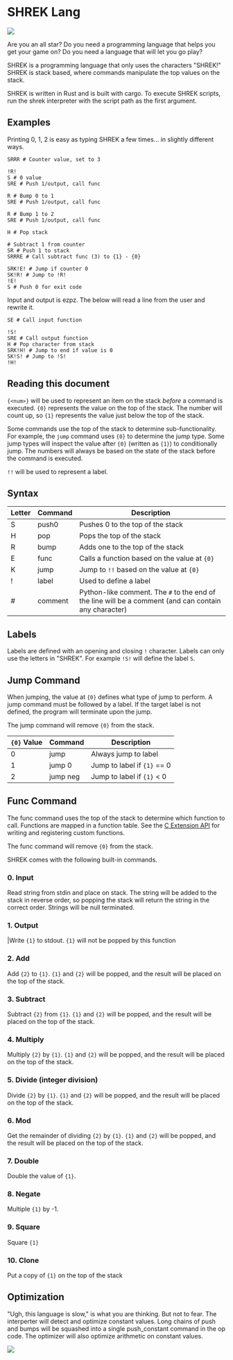 # SHREK Lang

<img src="https://media.giphy.com/media/10Ug6rDDuG3YoU/giphy.gif" />

Are you an all star? Do you need a programming language that helps you get your game on? Do you need a language that will let you go play?

SHREK is a programming language that only uses the characters "SHREK!" SHREK is stack based, where commands manipulate the top values on the stack.

SHREK is written in Rust and is built with cargo. To execute SHREK scripts, run the shrek interpreter with the script path as the first argument.

## Examples

Printing 0, 1, 2 is easy as typing SHREK a few times... in slightly different ways.

```
SRRR # Counter value, set to 3

!R!
S # 0 value
SRE # Push 1/output, call func

R # Bump 0 to 1
SRE # Push 1/output, call func

R # Bump 1 to 2
SRE # Push 1/output, call func

H # Pop stack

# Subtract 1 from counter
SR # Push 1 to stack
SRRRE # Call subtract func (3) to {1} - {0}

SRK!E! # Jump if counter 0
SK!R! # Jump to !R!
!E!
S # Push 0 for exit code
```

Input and output is ezpz. The below will read a line from the user and rewrite it.

```
SE # Call input function

!S!
SRE # Call output function
H # Pop character from stack
SRK!H! # Jump to end if value is 0
SK!S! # Jump to !S!
!H!
```

## Reading this document

`{<num>}` will be used to represent an item on the stack *before* a command is executed. `{0}` represents the value on the top of the stack. The number will count up, so `{1}` represents the value just below the top of the stack.

Some commands use the top of the stack to determine sub-functionality. For example, the `jump` command uses `{0}` to determine the jump type. Some jump types will inspect the value after `{0}` (written as `{1}`) to conditionally jump. The numbers will always be based on the state of the stack before the command is executed.

`!!` will be used to represent a label.

## Syntax

|Letter|Command|Description|
|------|-------|-----------|
|S|push0|Pushes 0 to the top of the stack|
|H|pop|Pops the top of the stack|
|R|bump|Adds one to the top of the stack|
|E|func|Calls a function based on the value at `{0}`|
|K|jump|Jump to `!!` based on the value at `{0}`|
|!|label|Used to define a label|
|#|comment|Python-like comment. The `#` to the end of the line will be a comment (and can contain any character)

## Labels

Labels are defined with an opening and closing `!` character. Labels can only use the letters in "SHREK". For example `!S!` will define the label `S`.

## Jump Command

When jumping, the value at `{0}` defines what type of jump to perform. A jump command must be followed by a label. If the target label is not defined, the program will terminate upon the jump.

The jump command will remove `{0}` from the stack.

|`{0}` Value|Command|Description|
|-----------|-------|-----------|
|0|jump|Always jump to label|
|1|jump 0|Jump to label if `{1}` == 0|
|2|jump neg|Jump to label if `{1}` < 0|

## Func Command

The func command uses the top of the stack to determine which function to call. Functions are mapped in a function table. See the [C Extension API](#c-extension-api) for writing and registering custom functions.

The func command will remove `{0}` from the stack.

SHREK comes with the following built-in commands.

### 0. Input
Read string from stdin and place on stack. The string will be added to the stack in reverse order, so popping the stack will return the string in the correct order. Strings will be null terminated.

### 1. Output
|Write `{1}` to stdout. `{1}` will not be popped by this function

### 2. Add

Add `{2}` to `{1}`. `{1}` and `{2}` will be popped, and the result will be placed on the top of the stack.

### 3. Subtract
Subtract `{2}` from `{1}`. `{1}` and `{2}` will be popped, and the result will be placed on the top of the stack.

### 4. Multiply
Multiply `{2}` by `{1}`. `{1}` and `{2}` will be popped, and the result will be placed on the top of the stack.

### 5. Divide (integer division)
Divide `{2}` by `{1}`. `{1}` and `{2}` will be popped, and the result will be placed on the top of the stack.

### 6. Mod
Get the remainder of dividing `{2}` by `{1}`. `{1}` and `{2}` will be popped, and the result will be placed on the top of the stack.

### 7. Double

Double the value of `{1}`.

### 8. Negate

Multiple `{1}` by -1.

### 9. Square

Square `{1}`

### 10. Clone

Put a copy of `{1}` on the top of the stack

## Optimization

"Ugh, this language is slow," is what you are thinking. But not to fear. The interperter will detect and optimize constant values. Long chains of push and bumps will be squashed into a single push_constant command in the op code. The optimizer will also optimize arithmetic on constant values.

<img src="https://media.giphy.com/media/bLFQRUZGisPJe/giphy.gif">
